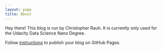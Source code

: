 ```yaml
---
layout: page
title: About
---
```


Hey there! This blog is run by Christopher Rauh. It is currently only used for the Udacity Data Science Nano Degree.

Follow [instructions](<http://www.texts.io/support/0017/>) to publish your blog
on GitHub Pages.
